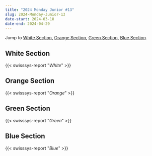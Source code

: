 ```yaml
---
title: "2024 Monday Junior #13"
slug: 2024-Monday-Junior-13
date-start: 2024-03-18
date-end: 2024-04-29
---
```


Jump to [White Section](#white-section),
[Orange Section](#orange-section),
[Green Section](#green-section),
[Blue Section](#Blue-section).

## White Section

{{< swisssys-report "*White*" >}}

## Orange Section

{{< swisssys-report "*Orange*" >}}

## Green Section

{{< swisssys-report "*Green*" >}}

## Blue Section

{{< swisssys-report "*Blue*" >}}
